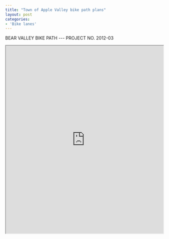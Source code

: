 ```yaml
---
title: "Town of Apple Valley bike path plans"
layout: post
categories:
- 'Bike lanes'
---
```


BEAR VALLEY BIKE PATH --- PROJECT NO. 2012-03

<iframe class="scribd_iframe_embed" data-aspect-ratio="0.7729220222793488" data-auto-height="false" height="600" id="doc_30851" loading="lazy" scrolling="no" src="https://www.scribd.com/embeds/344192487/content?start_page=1&view_mode=scroll&access_key=key-1T7yKsQ3YHD40MUeeJSn&show_recommendations=true" width="100%"></iframe>